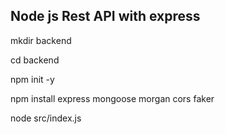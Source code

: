## Node js Rest API with express

mkdir backend

cd backend

npm init -y

npm install express mongoose morgan cors faker

node src/index.js